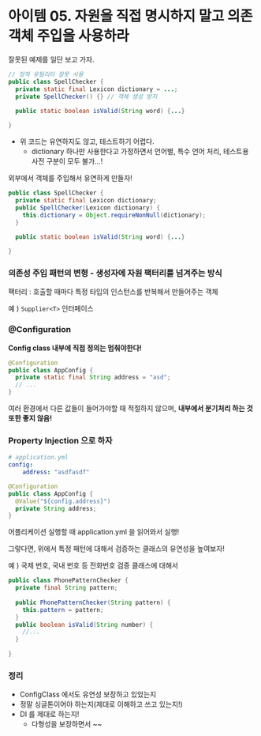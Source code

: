 # 아이템 05. 자원을 직접 명시하지 말고 의존 객체 주입을 사용하라



잘못된 예제를 일단 보고 가자.

```java
// 정적 유틸리티 잘못 사용
public class SpellChecker {
  private static final Lexicon dictionary = ...;
  private SpellChecker() {} // 객체 생성 방지
  
  public static boolean isValid(String word) {...}

}

```

- 위 코드는 유연하지도 않고, 테스트하기 어렵다.
  - dictionary 하나만 사용한다고 가정하면서 
    언어별, 특수 언어 처리, 테스트용 사전 구분이 모두 불가...!

외부에서 객체를 주입해서 유연하게 만들자!

```java
public class SpellChecker {
  private static final Lexicon dictionary;
  public SpellChecker(Lexicon dictionary) {
    this.dictionary = Object.requireNonNull(dictionary);
  } 
  
  public static boolean isValid(String word) {...}

}

```



### 의존성 주입 패턴의 변형 - 생성자에 자원 팩터리를 넘겨주는 방식

팩터리 : 호출할 때마다 특정 타입의 인스턴스를 반복해서 만들어주는 객체

예 ) `Supplier<T>` 인터페이스



### @Configuration

**Config class 내부에 직접 정의는 멈춰야한다!**

```java
@Configuration
public class AppConfig {
  private static final String address = "asd";
  // ...
}
```

여러 환경에서 다른 값들이 들어가야할 때 적절하지 않으며,
**내부에서 분기처리 하는 것 또한 좋지 않음!**



### Property Injection 으로 하자

```yml
# application.yml
config:
	address: "asdfasdf"
```

```java
@Configuration
public class AppConfig {
  @Value("${config.address}")
  private String address;
}
```

어플리케이션 실행할 때 application.yml 을 읽어와서 실행!



그렇다면, 위에서 특정 패턴에 대해서 검증하는 클래스의 유연성을 높여보자!

예 ) 국제 번호, 국내 번호 등 전화번호 검증 클래스에 대해서

```java
public class PhonePatternChecker {
  private final String pattern;
  
  public PhonePatternChecker(String pattern) {
    this.pattern = pattern;
  }
  public boolean isValid(String number) {
    //...
  }
  
}
```



### 정리

- ConfigClass 에서도 유연성 보장하고 있었는지
- 정말 싱글톤이어야 하는지(제대로 이해하고 쓰고 있는지!)
- DI 를 제대로 하는지!
  - 다형성을 보장하면서 ~~


